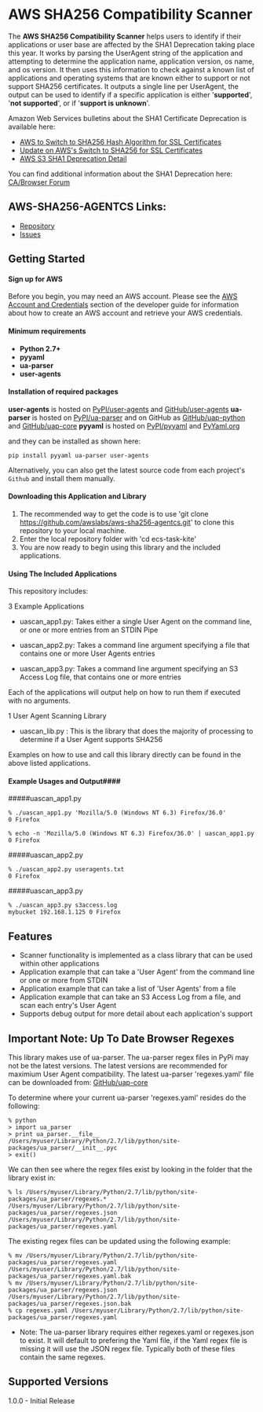 # AWS SHA256 Compatibility Scanner

The **AWS SHA256 Compatibility Scanner** helps users to identify if their applications or user base are affected by the SHA1 Deprecation taking place this year. It works by parsing the UserAgent string of the application and attempting to determine the application name, application version, os name, and os version. It then uses this information to check against a known list of applications and operating systems that are known either to support or not support SHA256 certificates. It outputs a single line per UserAgent, the output can be used to identify if a specific application is either '**supported**', '**not supported**', or if '**support is unknown**'.

Amazon Web Services bulletins about the SHA1 Certificate Deprecation is available here:
* [AWS to Switch to SHA256 Hash Algorithm for SSL Certificates][aws-switch-to-sha256]
* [Update on AWS's Switch to SHA256 for SSL Certificates][aws-switch-to-sha256-update]
* [AWS S3 SHA1 Deprecation Detail][AWSSSHA1Deprecation]

You can find additional information about the SHA1 Deprecation here: [CA/Browser Forum][ca-browser-forum-post]

## AWS-SHA256-AGENTCS Links:
* [Repository][AWSSHA256CS-Repository]
* [Issues][AWSSHA256CS-Issues]

## Getting Started
#### Sign up for AWS ####
Before you begin, you may need an AWS account. Please see the [AWS Account and Credentials][aws-signup-instructions] section of the developer guide for information about how to create an AWS account and retrieve your AWS credentials.

#### Minimum requirements ####
* **Python 2.7+**
* **pyyaml**
* **ua-parser**
* **user-agents**

#### Installation of required packages ####
**user-agents** is hosted on [PyPI/user-agents][pypi-user-agents] and [GitHub/user-agents][github-user-agents]
**ua-parser** is hosted on [PyPI/ua-parser][pypi-ua-parser] and on GitHub as [GitHub/uap-python][github-uap-python] and [GitHub/uap-core][github-uap-core]
**pyyaml** is hosted on [PyPI/pyyaml][pypi-pyyaml] and [PyYaml.org][pypi-hosted]

and they can be installed as shown here:

    pip install pyyaml ua-parser user-agents

Alternatively, you can also get the latest source code from each project's `Github` and install them manually.

#### Downloading this Application and Library ####
1. The recommended way to get the code is to use 'git clone https://github.com/awslabs/aws-sha256-agentcs.git' to clone this repository to your local machine.
2. Enter the local repository folder with 'cd ecs-task-kite'
3. You are now ready to begin using this library and the included applications.

#### Using The Included Applications ####

This repository includes:

3 Example Applications

* uascan_app1.py: Takes either a single User Agent on the command line, or one or more entries from an STDIN Pipe

* uascan_app2.py: Takes a command line argument specifying a file that contains one or more User Agents entries

* uascan_app3.py: Takes a command line argument specifying an S3 Access Log file, that contains one or more entries

Each of the applications will output help on how to run them if executed with no arguments.

1 User Agent Scanning Library

* uascan_lib.py : This is the library that does the majority of processing to determine if a User Agent supports SHA256

Examples on how to use and call this library directly can be found in the above listed applications.

#### Example Usages and Output####
#####uascan_app1.py

    % ./uascan_app1.py 'Mozilla/5.0 (Windows NT 6.3) Firefox/36.0'
    0 Firefox

    % echo -n 'Mozilla/5.0 (Windows NT 6.3) Firefox/36.0' | uascan_app1.py
    0 Firefox

#####uascan_app2.py

    % ./uascan_app2.py useragents.txt
    0 Firefox

#####uascan_app3.py

    % ./uascan_app3.py s3access.log
    mybucket 192.168.1.125 0 Firefox

## Features

* Scanner functionality is implemented as a class library that can be used within other applications
* Application example that can take a 'User Agent' from the command line or one or more from STDIN
* Application example that can take a list of 'User Agents' from a file
* Application example that can take an S3 Access Log from a file, and scan each entry's User Agent
* Supports debug output for more detail about each application's support

## Important Note: Up To Date Browser Regexes
This library makes use of ua-parser. The ua-parser regex files in PyPi may not be the latest versions.
The latest versions are recommended for maximium User Agent compatibility.
The latest ua-parser 'regexes.yaml' file can be downloaded from: [GitHub/uap-core][github-uap-core]

To determine where your current ua-parser 'regexes.yaml' resides do the following:

    % python
    > import ua_parser
    > print ua_parser.__file__
    /Users/myuser/Library/Python/2.7/lib/python/site-packages/ua_parser/__init__.pyc
    > exit()

We can then see where the regex files exist by looking in the folder that the library exist in:

    % ls /Users/myuser/Library/Python/2.7/lib/python/site-packages/ua_parser/regexes.*
    /Users/myuser/Library/Python/2.7/lib/python/site-packages/ua_parser/regexes.json
    /Users/myuser/Library/Python/2.7/lib/python/site-packages/ua_parser/regexes.yaml

The existing regex files can be updated using the following example:

    % mv /Users/myuser/Library/Python/2.7/lib/python/site-packages/ua_parser/regexes.yaml /Users/myuser/Library/Python/2.7/lib/python/site-packages/ua_parser/regexes.yaml.bak
    % mv /Users/myuser/Library/Python/2.7/lib/python/site-packages/ua_parser/regexes.json /Users/myuser/Library/Python/2.7/lib/python/site-packages/ua_parser/regexes.json.bak
    % cp regexes.yaml /Users/myuser/Library/Python/2.7/lib/python/site-packages/ua_parser/regexes.yaml

* Note: The ua-parser library requires either regexes.yaml or regexes.json to exist. It will default to prefering the Yaml file, if the Yaml regex file is missing it will use the JSON regex file. Typically both of these files contain the same regexes.

## Supported Versions

1.0.0  - Initial Release

[AWSSSHA1Deprecation]: http://github.com/awslabs/aws-sha256-agentcs/blob/master/SHA1%20Deprecation%20Background.txt
[AWSSHA256CS-Repository]: http://github.com/awslabs/aws-sha256-agentcs/
[AWSSHA256CS-Issues]: http://github.com/awslabs/aws-sha256-agentcs/issues
[aws]: http://aws.amazon.com/
[aws-signup-instructions]: http://docs.aws.amazon.com/AWSSdkDocsJava/latest/DeveloperGuide/getting-started-signup.html
[pypi-user-agents]: http://pypi.python.org/pypi/user-agents/
[github-user-agents]: http://github.com/selwin/python-user-agents
[pypi-ua-parser]: http://pypi.python.org/pypi/ua-parser
[github-uap-python]: http://github.com/ua-parser/uap-python
[github-uap-core]: http://github.com/ua-parser/uap-core
[pypi-pyyaml]: http://pypi.python.org/pypi/PyYAML
[pypi-hosted]: http://pyyaml.org/browser/pyyaml
[aws-switch-to-sha256]: https://aws.amazon.com/security/security-bulletins/aws-to-switch-to-sha256-hash-algorithm-for-ssl-certificates/
[aws-switch-to-sha256-update]: https://aws.amazon.com/security/security-bulletins/update-on-aws-switch-to-sha256-for-ssl-certificates/
[ca-browser-forum-post]: https://cabforum.org/2014/10/16/ballot-118-sha-1-sunset/
